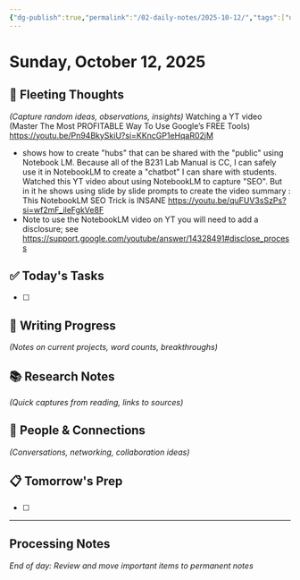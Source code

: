 ```yaml
---
{"dg-publish":true,"permalink":"/02-daily-notes/2025-10-12/","tags":["daily"],"created":"2025-10-12T10:38:19.639-04:00","updated":"2025-10-12T13:04:03.010-04:00"}
---
```



# Sunday, October 12, 2025

## 🧠 Fleeting Thoughts
*(Capture random ideas, observations, insights)*
Watching a YT video (Master The Most PROFITABLE Way To Use Google’s FREE Tools) https://youtu.be/Pn94BkySkiU?si=KKncGP1eHqaR02jM
- shows how to create "hubs" that can be shared with the "public" using Notebook LM. Because all of the B231 Lab Manual is CC, I can safely use it in NotebookLM to create a "chatbot" I can share with students. 
Watched this YT video about using NotebookLM to capture "SEO". But in it he shows using slide by slide prompts to create the video summary : This NotebookLM SEO Trick is INSANE https://youtu.be/quFUV3sSzPs?si=wf2mF_ileFgkVe8F
- Note to use the NotebookLM video on YT you will need to add a disclosure; see https://support.google.com/youtube/answer/14328491#disclose_process
## ✅ Today's Tasks
- [ ] 

## 📝 Writing Progress
*(Notes on current projects, word counts, breakthroughs)*

## 📚 Research Notes
*(Quick captures from reading, links to sources)*

## 🔗 People & Connections
*(Conversations, networking, collaboration ideas)*

## 📋 Tomorrow's Prep
- [ ] 

---
## Processing Notes
*End of day: Review and move important items to permanent notes*